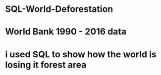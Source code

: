 # SQL-World-Deforestation
# World Bank 1990 - 2016 data
# i used SQL to show how the world is losing it forest area